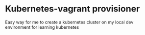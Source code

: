 # Kubernetes-vagrant provisioner
Easy way for me to create a kubernetes cluster on my local dev environment for learning kubernetes